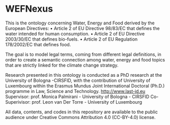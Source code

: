 # WEFNexus
This is the ontology concerning Water, Energy and Food derived by the European Directives:
• Article 2 of EU Directive 98/83/EC that defines the water intended for human consumption.
• Article 2 of EU Directive 2003/30/EC that defines bio-fuels.
• Article 2 of EU Regulation 178/2002/EC that defines food.

The goal is to model legal terms, coming from different legal definitions, in order to create a semantic connection among water, energy and food topics that are strictly linked for the climate change strategy.

Research presented in this ontology  is conducted as a PhD research at the University of Bologna -CIRSFID, with the contribution of University of Luxembourg within the Erasmus Mundus Joint International Doctoral (Ph.D.) programme in Law, Science and Technology. http://www.last-jd.eu
Supervisor: prof. Monica Palmirani - University of Bologna - CIRSFID
Co-Superivisor: prof. Leon van Der Torre - University of Luxembourg

All data, contents, and codes in this repository are available to the public audience under Creative Commons Attribution 4.0 (CC-BY-4.0) license.
